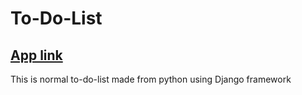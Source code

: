 # To-Do-List
## [App link](todoabhi.herokuapp.com)
This is normal to-do-list made from python using Django framework
